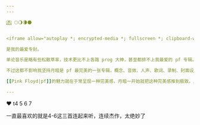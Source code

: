 ```yaml
---
---

🏳️‍🌈⃤ 🌕🌖🌘🌑


<iframe allow="autoplay *; encrypted-media *; fullscreen *; clipboard-write" frameborder="0" height="450" style="width:100%;max-width:660px;overflow:hidden;background:transparent;" sandbox="allow-forms allow-popups allow-same-origin allow-scripts allow-storage-access-by-user-activation allow-top-navigation-by-user-activation" src="https://embed.music.apple.com/hk/album/the-dark-side-of-the-moon/1065973699?l=en"></iframe>

是我的最爱专封。

单论音乐是略有些松散草率，技术更比不上各路 prog 大神，甚至都排不上我最爱的 pf 专辑。

不过这都不影响我坚持月暗是 pf 最完美的一张专辑，概念、音效、人声、歌词、录制、封面设计、代表单曲、专辑结构、乐队合作、商业意义、历史地位，一切都优美独立又和谐融化在一起，让“过誉”本身也成为了一种名副其实。

[[Pink Floyd|pf]]的魅力就在于常呈现一种完美感，月暗一开始就把这种完美感推到极致，从此他们精雕细琢走上巅峰。

---
```


❤️ t4 5 6 7

一直最喜欢的就是4-6这三首连起来听，连续杰作，太绝妙了